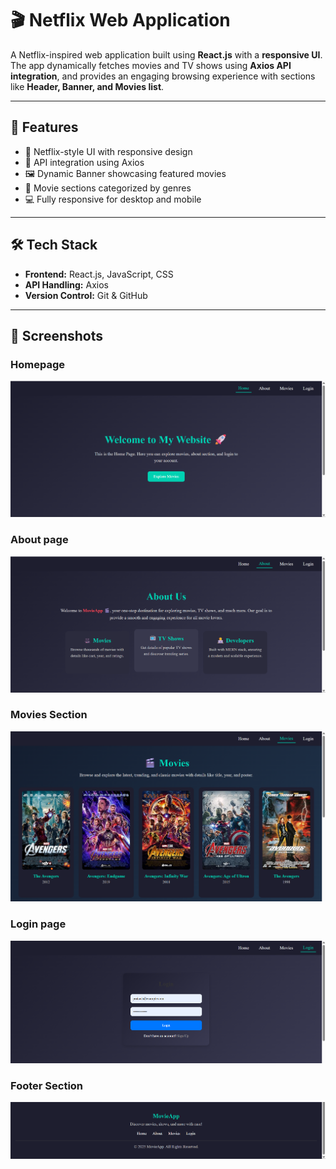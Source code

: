 # 🎬 Netflix Web Application

A Netflix-inspired web application built using **React.js** with a **responsive UI**.  
The app dynamically fetches movies and TV shows using **Axios API integration**, and provides an engaging browsing experience with sections like **Header, Banner, and Movies list**.

---

## 🚀 Features
- 🎥 Netflix-style UI with responsive design  
- 📡 API integration using Axios  
- 🖼️ Dynamic Banner showcasing featured movies  
- 📂 Movie sections categorized by genres  
- 💻 Fully responsive for desktop and mobile  

---

## 🛠️ Tech Stack
- **Frontend:** React.js, JavaScript, CSS  
- **API Handling:** Axios  
- **Version Control:** Git & GitHub  

---

## 📸 Screenshots

### Homepage
![Homepage](./Screenshots/home.png)

### About page
![About page](./Screenshots/about.png)

### Movies Section
![Movies Section](./Screenshots/movies.png)

### Login page
![Login page](./Screenshots/login.png)

### Footer Section
![Footer Section](./Screenshots/footer.png)
